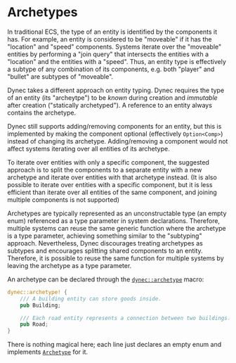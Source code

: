 # Archetypes

In traditional ECS, the type of an entity is identified by the components it has.
For example, an entity is considered to be "moveable"
if it has the "location" and "speed" components.
Systems iterate over the "moveable" entities by performing a "join query"
that intersects the entities with a "location" and the entities with a "speed".
Thus, an entity type is effectively a subtype of any combination of its components,
e.g. both "player" and "bullet" are subtypes of "moveable".

Dynec takes a different approach on entity typing.
Dynec requires the type of an entity (its "archeytpe") to be
*known* during creation and *immutable* after creation ("statically archetyped").
A reference to an entity always contains the archetype.

Dynec still supports adding/removing components for an entity,
but this is implemented by making the component optional (effectively `Option<Comp>`)
instead of changing its archetype.
Adding/removing a component would not affect
systems iterating over all entities of its archetype.

To iterate over entities with only a specific component,
the suggested approach is to split the components
to a separate entity with a new archetype
and iterate over entities with that archetype instead.
(It is also possible to iterate over entities with a specific component,
but it is less efficient than iterate over all entities of the same component,
and joining multiple components is not supported)

Archetypes are typically represented as an unconstructable type (an empty enum)
referenced as a type parameter in system declarations.
Therefore, multiple systems can reuse the same generic function
where the archetype is a type parameter,
achieving something similar to the "subtyping" approach.
Nevertheless, Dynec discourages treating archetypes as subtypes
and encourages splitting shared components to an entity.
Therefore, it is possible to reuse the same function
for multiple systems by leaving the archetype as a type parameter.

An archetype can be declared through the [`dynec::archetype`][macro.archetype] macro:

```rust
dynec::archetype! {
    /// A building entity can store goods inside.
    pub Building;

    /// Each road entity represents a connection between two buildings.
    pub Road;
}
```

There is nothing magical here;
each line just declares an empty enum and implements [`Archetype`][trait.archetype] for it.

[macro.archetype]: ../dynec/macro.archetype.html
[trait.Archetype]: ../dynec/archetype/trait.Archetype.html
